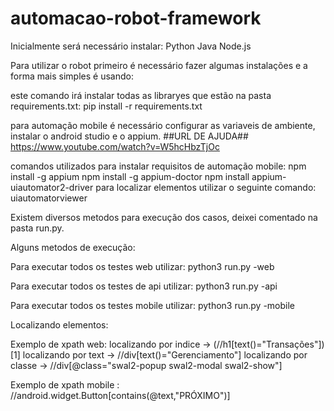 # automacao-robot-framework

Inicialmente será necessário instalar:
Python
Java
Node.js

Para utilizar o robot primeiro é necessário fazer algumas instalações e a forma mais simples é usando:

este comando irá instalar todas as libraryes que estão na pasta requirements.txt:
pip install -r requirements.txt

para automação mobile é necessário configurar as variaveis de ambiente, instalar o android studio e o appium.  ##URL DE AJUDA##   https://www.youtube.com/watch?v=W5hcHbzTjOc

comandos utilizados para instalar requisitos de automação mobile:
npm install -g appium
npm install -g appium-doctor
npm install appium-uiautomator2-driver
para localizar elementos utilizar o seguinte comando:
uiautomatorviewer

Existem diversos metodos para execução dos casos, deixei comentado na pasta run.py.

Alguns metodos de execução:

Para executar todos os testes web utilizar:
python3 run.py -web

Para executar todos os testes de api utilizar:
python3 run.py -api

Para executar todos os testes mobile utilizar:
python3 run.py -mobile


Localizando elementos:

Exemplo de xpath web:
localizando por indice -> (//h1[text()="Transações"])[1]
localizando por text -> //div[text()="Gerenciamento"]
localizando por classe -> //div[@class="swal2-popup swal2-modal swal2-show"]

Exemplo de xpath mobile :
//android.widget.Button[contains(@text,"PRÓXIMO")]
